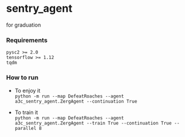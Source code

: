 # sentry_agent
for graduation

### Requirements  
```
pysc2 >= 2.0
tensorflow >= 1.12
tqdm 
```


### How to run  

- To enjoy it  
```python -m run --map DefeatRoaches --agent a3c_sentry_agent.ZergAgent --continuation True```  

- To train it  
```python -m run --map DefeatRoaches --agent a3c_sentry_agent.ZergAgent --train True --continuation True --parallel 8 ```
